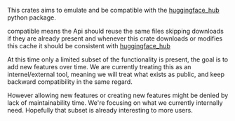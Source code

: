 This crates aims to emulate and be compatible with the
[huggingface_hub](https://github.com/huggingface/huggingface_hub/) python package.

compatible means the Api should reuse the same files skipping downloads if
they are already present and whenever this crate downloads or modifies this cache
it should be consistent with [huggingface_hub](https://github.com/huggingface/huggingface_hub/)

At this time only a limited subset of the functionality is present, the goal is to add new
features over time. We are currently treating this as an internel/external tool, meaning
we will treat what exists as public, and keep backward compatibility in the same regard.

However allowing new features or creating new features might be denied by lack of maintainability
time. We're focusing on what we currently internally need. Hopefully that subset is already interesting
to more users.
